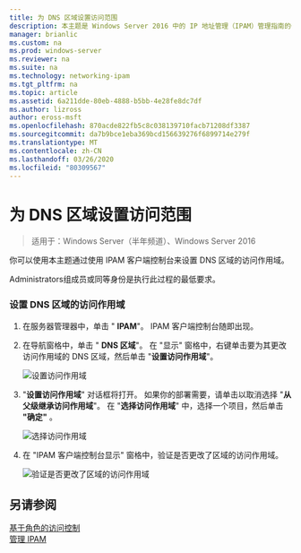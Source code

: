 ```yaml
---
title: 为 DNS 区域设置访问范围
description: 本主题是 Windows Server 2016 中的 IP 地址管理（IPAM）管理指南的一部分。
manager: brianlic
ms.custom: na
ms.prod: windows-server
ms.reviewer: na
ms.suite: na
ms.technology: networking-ipam
ms.tgt_pltfrm: na
ms.topic: article
ms.assetid: 6a211dde-80eb-4888-b5bb-4e28fe8dc7df
ms.author: lizross
author: eross-msft
ms.openlocfilehash: 870acde822fb5c8c038139710facb71208df3387
ms.sourcegitcommit: da7b9bce1eba369bcd156639276f6899714e279f
ms.translationtype: MT
ms.contentlocale: zh-CN
ms.lasthandoff: 03/26/2020
ms.locfileid: "80309567"
---
```

# <a name="set-access-scope-for-a-dns-zone"></a>为 DNS 区域设置访问范围

>适用于：Windows Server（半年频道）、Windows Server 2016

你可以使用本主题通过使用 IPAM 客户端控制台来设置 DNS 区域的访问作用域。  
  
Administrators组成员或同等身份是执行此过程的最低要求。  
  
### <a name="to-set-the-access-scope-for-a-dns-zone"></a>设置 DNS 区域的访问作用域  
  
1.  在服务器管理器中，单击 " **IPAM**"。 IPAM 客户端控制台随即出现。  
  
2.  在导航窗格中，单击 " **DNS 区域**"。 在 "显示" 窗格中，右键单击要为其更改访问作用域的 DNS 区域，然后单击 "**设置访问作用域**"。  
  
    ![设置访问作用域](../../media/Set-Access-Scope-for-a-DNS-Zone/ipam_SetAccessScopeOfZone_02.jpg)  
  
3.  "**设置访问作用域**" 对话框将打开。 如果你的部署需要，请单击以取消选择 "**从父级继承访问作用域**"。 在 "**选择访问作用域**" 中，选择一个项目，然后单击 **"确定"** 。  
  
    ![选择访问作用域](../../media/Set-Access-Scope-for-a-DNS-Zone/ipam_SetAccessScopeOfZone_03.jpg)  
  
4.  在 "IPAM 客户端控制台显示" 窗格中，验证是否更改了区域的访问作用域。  
  
    ![验证是否更改了区域的访问作用域](../../media/Set-Access-Scope-for-a-DNS-Zone/ipam_SetAccessScopeOfZone_04.jpg)  
  
## <a name="see-also"></a>另请参阅  
[基于角色的访问控制](Role-based-Access-Control.md)  
[管理 IPAM](Manage-IPAM.md)  
  


